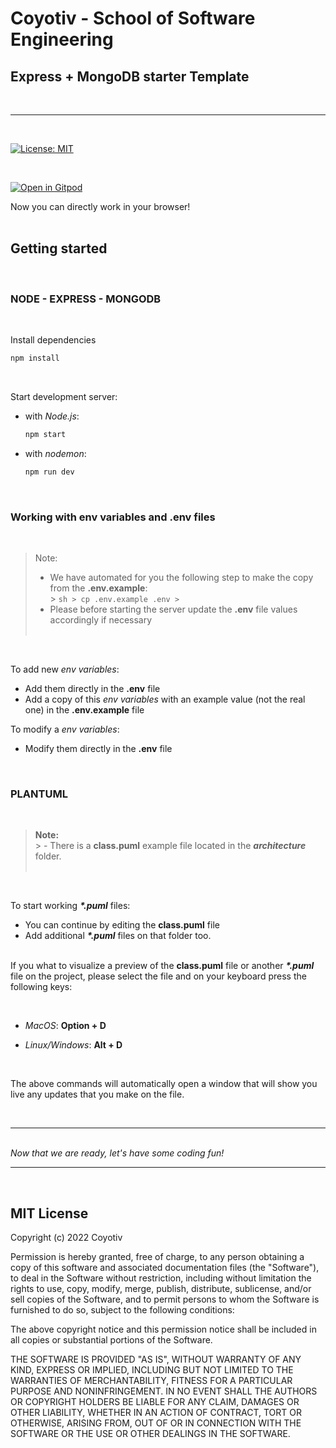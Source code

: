 # Coyotiv - School of Software Engineering
  ## Express + MongoDB starter Template  
&nbsp;

---

&nbsp; 
 
[![License: MIT](https://img.shields.io/badge/License-MIT-yellow.svg)](https://opensource.org/licenses/MIT)

&nbsp;  

[![Open in Gitpod](https://gitpod.io/button/open-in-gitpod.svg)](https://gitpod.io/#https://github.com/coyotiv/sose-express-mongo)
&nbsp;  

Now you can directly work in your browser!  
&nbsp;

## Getting started
&nbsp;
### NODE - EXPRESS - MONGODB 
&nbsp;

Install dependencies

  ```sh
  npm install
  ```  
  &nbsp;

Start development server:

  - with *Node.js*:

    ```sh
    npm start
    ```

  - with *nodemon*:

    ```sh
    npm run dev
    ```  
  <p>&nbsp;</p>  

### Working with **env variables** and **.env** files
&nbsp;  
> Note: 
  > - We have automated for you the following step to make the copy from the **.env.example**:  
    > ```sh
    > cp .env.example .env
    > ```
  > - Please before starting the server update the **.env** file values accordingly if necessary  
  &nbsp;  
  <p>&nbsp;</p>

To add new *env variables*:   
  - Add them directly in the **.env** file
  - Add a copy of this *env variables* with an example value (not the real one) in the **.env.example** file
&nbsp;  

To modify a *env variables*:   
  - Modify them directly in the **.env** file
 <p>&nbsp;</p>  

### PLANTUML
  &nbsp;
  > **Note:**  
    > - There is a **class.puml** example file located in the **_architecture_** folder.  
  &nbsp;
  <p>&nbsp;</p>

  To start working **_*.puml_** files:  
  
  - You can continue by editing the **class.puml** file   
  - Add additional **_*.puml_** files on that folder too.  
  &nbsp;  

  If you what to visualize a preview of the **class.puml** file or another **_*.puml_** file on the project, please select the file and on your keyboard press the following keys:
  <p>&nbsp;</p>  

  - _MacOS_: **Option + D**  
  
  - _Linux/Windows_: **Alt + D**  
  <p>&nbsp;</p>
  The above commands will automatically open a window that will show you live any updates that you make on the file.    

  &nbsp;
  
---  

 &nbsp;  
_Now that we are ready, let's have some coding fun!_

---

&nbsp;
## MIT License

Copyright (c) 2022 Coyotiv

Permission is hereby granted, free of charge, to any person obtaining a copy
of this software and associated documentation files (the "Software"), to deal
in the Software without restriction, including without limitation the rights
to use, copy, modify, merge, publish, distribute, sublicense, and/or sell
copies of the Software, and to permit persons to whom the Software is
furnished to do so, subject to the following conditions:

The above copyright notice and this permission notice shall be included in all
copies or substantial portions of the Software.

THE SOFTWARE IS PROVIDED "AS IS", WITHOUT WARRANTY OF ANY KIND, EXPRESS OR
IMPLIED, INCLUDING BUT NOT LIMITED TO THE WARRANTIES OF MERCHANTABILITY,
FITNESS FOR A PARTICULAR PURPOSE AND NONINFRINGEMENT. IN NO EVENT SHALL THE
AUTHORS OR COPYRIGHT HOLDERS BE LIABLE FOR ANY CLAIM, DAMAGES OR OTHER
LIABILITY, WHETHER IN AN ACTION OF CONTRACT, TORT OR OTHERWISE, ARISING FROM,
OUT OF OR IN CONNECTION WITH THE SOFTWARE OR THE USE OR OTHER DEALINGS IN THE
SOFTWARE.

